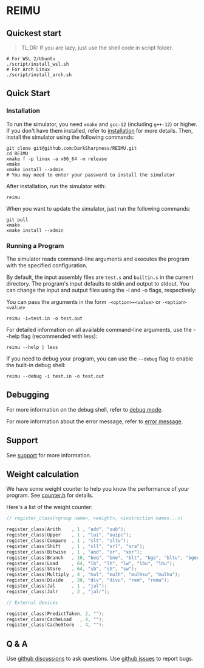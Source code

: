 # REIMU

## Quickest start

> TL;DR: If you are lazy, just use the shell code in script folder.

```shell
# For WSL 2/Ubuntu
./script/install_wsl.sh
# For Arch Linux
./script/install_arch.sh
```

## Quick Start

### Installation

To run the simulator, you need `xmake` and `gcc-12` (including `g++-12`) or higher. If you don't have them installed, refer to [installation](installation.md) for more details. Then, install the simulator using the following commands:

```shell
git clone git@github.com:DarkSharpness/REIMU.git
cd REIMU
xmake f -p linux -a x86_64 -m release
xmake
xmake install --admin
# You may need to enter your password to install the simulator
```

After installation, run the simulator with:

```shell
reimu
```

When you want to update the simulator, just run the following commands:

```shell
git pull
xmake
xmake install --admin
```

### Running a Program

The simulator reads command-line arguments and executes the program with the specified configuration.

By default, the input assembly files are `test.s` and `builtin.s` in the current directory. The program's input defaults to stdin and output to stdout. You can change the input and output files using the -i and -o flags, respectively:

You can pass the arguments in the form `-<option>=<value>` or `-<option> <value>`

```shell
reimu -i=test.in -o test.out
```

For detailed information on all available command-line arguments, use the --help flag (recommended with less):

```shell
reimu --help | less
```

If you need to debug your program, you can use the `--debug` flag to enable the built-in debug shell:

```shell
reimu --debug -i test.in -o test.out
```

## Debugging

For more information on the debug shell, refer to [debug mode](debugger.md).

For more information about the error message, refer to [error message](error.md).

## Support

See [support](support.md) for more information.

## Weight calculation

We have some weight counter to help you know the performance of your program. See [counter.h](../include/config/counter.h) for details.

Here's a list of the weight counter:

```cpp
// register_class(<group name>, <weight>, <instruction names...>)

register_class(Arith    , 1 , "add", "sub");
register_class(Upper    , 1 , "lui", "auipc");
register_class(Compare  , 1 , "slt", "sltu");
register_class(Shift    , 1 , "sll", "srl", "sra");
register_class(Bitwise  , 1 , "and", "or", "xor");
register_class(Branch   , 10, "beq", "bne", "blt", "bge", "bltu", "bgeu");
register_class(Load     , 64, "lb", "lh", "lw", "lbu", "lhu");
register_class(Store    , 64, "sb", "sh", "sw");
register_class(Multiply , 4 , "mul", "mulh", "mulhsu", "mulhu");
register_class(Divide   , 20, "div", "divu", "rem", "remu");
register_class(Jal      , 1 , "jal");
register_class(Jalr     , 2 , "jalr");

// External devices

register_class(PredictTaken, 2, "");
register_class(CacheLoad   , 4, "");
register_class(CacheStore  , 4, "");
```

## Q & A

Use [github discussions](https://github.com/DarkSharpness/REIMU/discussions/) to ask questions. Use [github issues](https://github.com/DarkSharpness/REIMU/issues/) to report bugs.
